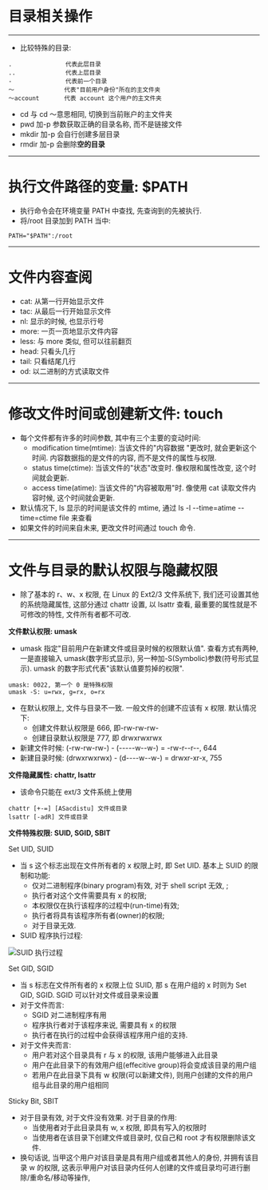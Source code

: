 
# 目录相关操作

---

- 比较特殊的目录:

```
.               代表此层目录
..              代表上层目录
-               代表前一个目录
～              代表"目前用户身份"所在的主文件夹
～account       代表 account 这个用户的主文件夹
```

- cd 与 cd ～意思相同, 切换到当前账户的主文件夹
- pwd 加-p 参数获取正确的目录名称, 而不是链接文件
- mkdir 加-p 会自行创建多层目录
- rmdir 加-p 会删除**空的目录**

---

# 执行文件路径的变量: $PATH

- 执行命令会在环境变量 PATH 中查找, 先查询到的先被执行.
- 将/root 目录加到 PATH 当中:

```
PATH="$PATH":/root
```

---

# 文件内容查阅

- cat: 从第一行开始显示文件
- tac: 从最后一行开始显示文件
- nl: 显示的时候, 也显示行号
- more: 一页一页地显示文件内容
- less: 与 more 类似, 但可以往前翻页
- head: 只看头几行
- tail: 只看结尾几行
- od: 以二进制的方式读取文件

---

# 修改文件时间或创建新文件: touch

- 每个文件都有许多的时间参数, 其中有三个主要的变动时间:
  - modification time(mtime): 当该文件的"内容数据 "更改时, 就会更新这个时间. 内容数据指的是文件的内容, 而不是文件的属性与权限.
  - status time(ctime): 当该文件的"状态"改变时. 像权限和属性改变, 这个时间就会更新.
  - access time(atime): 当该文件的"内容被取用"时. 像使用 cat 读取文件内容时候, 这个时间就会更新.
- 默认情况下, ls 显示的时间是该文件的 mtime, 通过 ls -l --time=atime --time=ctime file 来查看
- 如果文件的时间来自未来, 更改文件时间通过 touch 命令.

---

# 文件与目录的默认权限与隐藏权限

- 除了基本的 r、w、x 权限, 在 Linux 的 Ext2/3 文件系统下, 我们还可设置其他的系统隐藏属性, 这部分通过 chattr 设置, 以 lsattr 查看, 最重要的属性就是不可修改的特性, 文件所有者都不可改.

**文件默认权限: umask**

- umask 指定"目前用户在新建文件或目录时候的权限默认值". 查看方式有两种, 一是直接输入 umask(数字形式显示), 另一种加-S(Symbolic)参数(符号形式显示). umask 的数字形式代表"该默认值要剪掉的权限".

```
umask: 0022, 第一个 0 是特殊权限
umask -S: u=rwx, g=rx, o=rx
```

- 在默认权限上, 文件与目录不一致. 一般文件的创建不应该有 x 权限. 默认情况下:
  - 创建文件默认权限是 666, 即-rw-rw-rw-
  - 创建目录默认权限是 777, 即 drwxrwxrwx
- 新建文件时候: (-rw-rw-rw-) - (-----w--w-) = -rw-r--r--, 644
- 新建目录时候: (drwxrwxrwx) - (d----w--w-) = drwxr-xr-x, 755

**文件隐藏属性: chattr, lsattr**

- 该命令只能在 ext/3 文件系统上使用

```
chattr [+-=] [ASacdistu] 文件或目录
lsattr [-adR] 文件或目录
```

**文件特殊权限: SUID, SGID, SBIT**

Set UID, SUID

- 当 s 这个标志出现在文件所有者的 x 权限上时, 即 Set UID. 基本上 SUID 的限制和功能:
  - 仅对二进制程序(binary program)有效, 对于 shell script 无效, ;
  - 执行者对这个文件需要具有 x 的权限;
  - 本权限仅在执行该程序的过程中(run-time)有效;
  - 执行者将具有该程序所有者(owner)的权限;
  - 对于目录无效.
- SUID 程序执行过程:

![SUID 执行过程](images/fs15.PNG)

Set GID, SGID

- 当 s 标志在文件所有者的 x 权限上位 SUID, 那 s 在用户组的 x 时则为 Set GID, SGID. SGID 可以针对文件或目录来设置
- 对于文件而言:
  - SGID 对二进制程序有用
  - 程序执行者对于该程序来说, 需要具有 x 的权限
  - 执行者在执行的过程中会获得该程序用户组的支持.
- 对于文件夹而言:
  - 用户若对这个目录具有 r 与 x 的权限, 该用户能够进入此目录
  - 用户在此目录下的有效用户组(effecitive group)将会变成该目录的用户组
  - 若用户在此目录下具有 w 权限(可以新建文件), 则用户创建的文件的用户组与此目录的用户组相同

Sticky Bit, SBIT

- 对于目录有效, 对于文件没有效果. 对于目录的作用:
  - 当使用者对于此目录具有 w, x 权限, 即具有写入的权限时
  - 当使用者在该目录下创建文件或目录时, 仅自己和 root 才有权限删除该文件.
- 换句话说, 当甲这个用户对该目录是具有用户组或者其他人的身份, 并拥有该目录 w 的权限, 这表示甲用户对该目录内任何人创建的文件或目录均可进行删除/重命名/移动等操作,